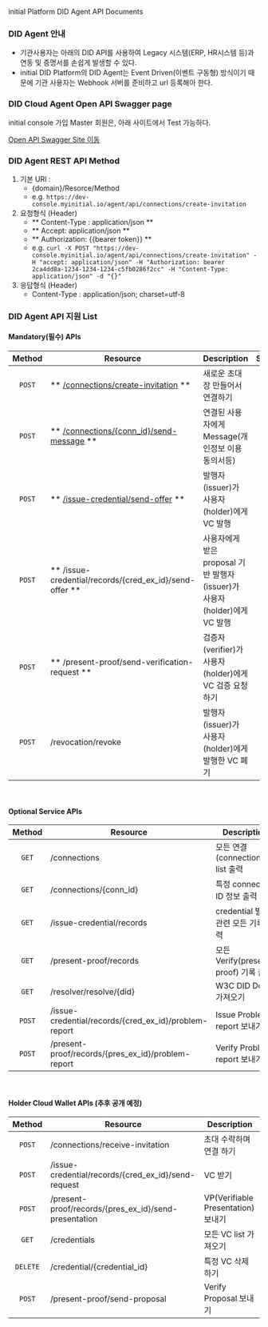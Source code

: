 <p>initial Platform DID Agent API Documents</p>

### DID Agent 안내 
- 기관사용자는 아래의 DID API를 사용하여 Legacy 시스템(ERP, HR시스템 등)과 연동 및 증명서를 손쉽게 발생할 수 있다.
- initial DID Platform의 DID Agent는 Event Driven(이벤트 구동형) 방식이기 때문에 기관 사용자는 Webhook 서버를 준비하고 url 등록해아 한다.

### DID Cloud Agent Open API Swagger page

initial console 가입 Master 회원은, 아래 사이트에서 Test 가능하다.  

[Open API Swagger Site 이동](https://app.swaggerhub.com/apis-docs/khujin1/initial_Cloud_Agent_Open_API/1.0.4#/)

### DID Agent REST API Method

1. 기본 URI : 
      - {domain}/Resorce/Method
      - e.g. `https://dev-console.myinitial.io/agent/api/connections/create-invitation`
2. 요청형식 (Header)
      - ** Content-Type : application/json **
      - ** Accept: application/json **
      - ** Authorization: {{bearer token}} **
      - e.g. `curl -X POST "https://dev-console.myinitial.io/agent/api/connections/create-invitation" -H "accept: application/json" -H "Authorization: bearer 2ca4dd8a-1234-1234-1234-c5fb0286f2cc" -H "Content-Type: application/json" -d "{}"`
3. 응답형식 (Header)
      - Content-Type : application/json; charset=utf-8

### DID Agent API 지원 List

#### Mandatory(필수) APIs

   Method  | Resource | Description | Swagger 
  :---: | --- | --- | :---:
  `POST` | ** [/connections/create-invitation](/open_api_auto_connection/#step-1-faberissuerverifier-aliceholder-create-invitation-send-invitation) ** | 새로운 초대장 만들어서 연결하기 |  [TEST](https://app.swaggerhub.com/apis-docs/khujin1/initial_Cloud_Agent_Open_API/1.0.4#/connection/post_connections_create_invitation)
  `POST` | ** [/connections/{conn_id}/send-message](/open_api_message) ** | 연결된 사용자에게 Message(개인정보 이용 동의서등) | [TEST](https://app.swaggerhub.com/apis-docs/khujin1/initial_Cloud_Agent_Open_API/1.0.4#/basicmessage/post_connections__conn_id__send_message)
  `POST` | ** [/issue-credential/send-offer](open_api_auto_credential/#step-1-1-faber-aliceholder-proposal-credential_exchange_id-credential) ** | 발행자(issuer)가 사용자(holder)에게 VC 발행 | [TEST](https://app.swaggerhub.com/apis-docs/khujin1/initial_Cloud_Agent_Open_API/1.0.4#/issue-credential%20v1.0/post_issue_credential_send_offer)
  `POST` | ** /issue-credential/records/{cred_ex_id}/send-offer ** | 사용자에게 받은 proposal 기반 발행자(issuer)가 사용자(holder)에게 VC 발행 | [TEST](https://app.swaggerhub.com/apis-docs/khujin1/initial_Cloud_Agent_Open_API/1.0.4#/issue-credential%20v1.0/post_issue_credential_records__cred_ex_id__send_offer)
  `POST` | ** /present-proof/send-verification-request ** | 검증자(verifier)가 사용자(holder)에게 VC 검증 요청하기 | [TEST](https://app.swaggerhub.com/apis-docs/khujin1/initial_Cloud_Agent_Open_API/1.0.4#/present-proof%20v1.0/post_present_proof_send_verification_request)
  `POST` | /revocation/revoke | 발행자(issuer)가 사용자(holder)에게 발행한 VC 폐기 | [TEST](https://app.swaggerhub.com/apis-docs/khujin1/initial_Cloud_Agent_Open_API/1.0.4#/revocation/post_revocation_revoke)

<br>

#### Optional Service APIs

   Method  | Resource | Description | Swagger
  :---: | --- | --- | :---:
  `GET` | /connections | 모든 연결(connections) list 출력 | [TEST](https://app.swaggerhub.com/apis-docs/khujin1/initial_Cloud_Agent_Open_API/1.0.4#/connection/get_connections)
  `GET` | /connections/{conn_id} | 특정 connection ID 정보 출력 | [TEST](https://app.swaggerhub.com/apis-docs/khujin1/initial_Cloud_Agent_Open_API/1.0.4#/connection/get_connections__conn_id_)
  `GET` | /issue-credential/records | credential 발급관련 모든 기록 출력
  `GET` | /present-proof/records | 모든 Verify(present-proof) 기록 출력
  `GET` | /resolver/resolve/{did} | W3C DID Doc 가져오기
  `POST` | /issue-credential/records/{cred_ex_id}/problem-report | Issue Problem report 보내기
  `POST` | /present-proof/records/{pres_ex_id}/problem-report | Verify Problem report 보내기

  
  <br>
  
#### Holder Cloud Wallet APIs (추후 공개 예정)

   Method  | Resource | Description 
  :---: | --- | --- 
  `POST` | /connections/receive-invitation | 초대 수락하며 연결 하기
  `POST` | /issue-credential/records/{cred_ex_id}/send-request | VC 받기
  `POST` | /present-proof/records/{pres_ex_id}/send-presentation | VP(Verifiable Presentation) 보내기 
  `GET` | /credentials | 모든 VC list 가져오기 
  `DELETE` | /credential/{credential_id} | 특정 VC 삭제하기 
  `POST` | /present-proof/send-proposal | Verify Proposal 보내기